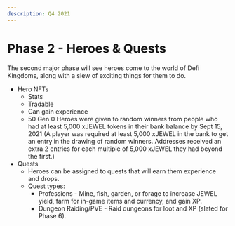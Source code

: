```yaml
---
description: Q4 2021
---
```


# Phase 2 - Heroes & Quests

The second major phase will see heroes come to the world of Defi Kingdoms, along with a slew of exciting things for them to do.

* Hero NFTs
  * Stats
  * Tradable
  * Can gain experience
  * 50 Gen 0 Heroes were given to random winners from people who had at least 5,000 xJEWEL tokens in their bank balance by Sept 15, 2021 (A player was required at least 5,000 xJEWEL in the bank to get an entry in the drawing of random winners. Addresses received an extra 2 entries for each multiple of 5,000 xJEWEL they had beyond the first.)
* Quests
  * Heroes can be assigned to quests that will earn them experience and drops.
  * Quest types:
    * Professions - Mine, fish, garden, or forage to increase JEWEL yield, farm for in-game items and currency, and gain XP.
    * Dungeon Raiding/PVE - Raid dungeons for loot and XP (slated for Phase 6).
